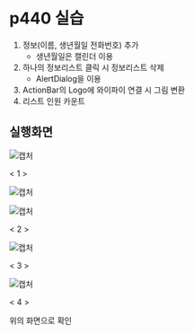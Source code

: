 # p440 실습

1. 정보(이름, 생년월일 전화번호) 추가 
   - 생년월일은 캘린더 이용
2. 하나의 정보리스트 클릭 시 정보리스트 삭제
   - AlertDialog을 이용
3. ActionBar의 Logo에 와이파이 연결 시 그림 변환
4. 리스트 인원 카운트

## 실행화면

![캡처](https://user-images.githubusercontent.com/24764210/96130835-69572680-0f33-11eb-9f88-1918d63016c7.png) 

< 1 >

 ![캡처](https://user-images.githubusercontent.com/24764210/96130955-90155d00-0f33-11eb-9126-a129b67bdcd2.png) 

![캡처](https://user-images.githubusercontent.com/24764210/96131587-55f88b00-0f34-11eb-87d1-f2db797dadec.png) 

< 2 >

![캡처](https://user-images.githubusercontent.com/24764210/96131908-bab3e580-0f34-11eb-8489-2a0c33eed199.png) 

< 3 >

![캡처](https://user-images.githubusercontent.com/24764210/96132061-e505a300-0f34-11eb-90a6-123c69748a4c.png) 

< 4 >

위의 화면으로 확인